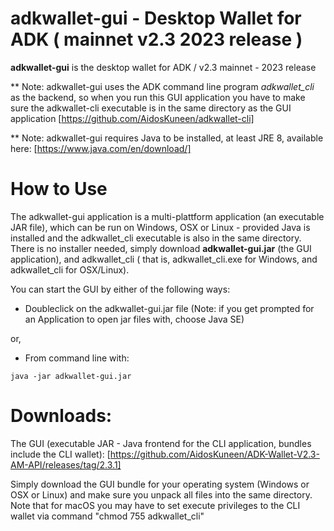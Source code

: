 # adkwallet-gui - Desktop Wallet for ADK ( mainnet v2.3 2023 release )

<b>adkwallet-gui</b> is the desktop wallet for ADK / v2.3 mainnet - 2023 release

** Note: adkwallet-gui uses the ADK command line program <i>adkwallet_cli</i> as the backend, so when you run this GUI application you have to make sure the adkwallet-cli executable is in the same directory as the GUI application [https://github.com/AidosKuneen/adkwallet-cli]

** Note: adkwallet-gui requires Java to be installed, at least JRE 8, available here: [https://www.java.com/en/download/]

# How to Use

The adkwallet-gui application is a multi-plattform application (an executable JAR file), which can be run on Windows, OSX or Linux - provided Java is installed and the adkwallet_cli executable is also in the same directory. There is no installer needed, simply download <b>adkwallet-gui.jar</b> (the GUI application), and adkwallet_cli ( that is, adkwallet_cli.exe for Windows, and adkwallet_cli for OSX/Linux).

You can start the GUI by either of the following ways:

* Doubleclick on the adkwallet-gui.jar file (Note: if you get prompted for an Application to open jar files with, choose Java SE)

or, 

* From command line with:
```` 
java -jar adkwallet-gui.jar
````

# Downloads:

The GUI (executable JAR - Java frontend for the CLI application, bundles include the CLI wallet):
[https://github.com/AidosKuneen/ADK-Wallet-V2.3-AM-API/releases/tag/2.3.1]

Simply download the GUI bundle for your operating system (Windows or OSX or Linux) and make sure you unpack all files into the same directory. Note that for macOS you may have to set execute privileges to the CLI wallet via command "chmod 755 adkwallet_cli"



